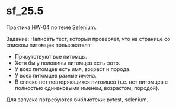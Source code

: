 # sf_25.5
Практика HW-04 по теме Selenium.

Задание:
Написать тест, который проверяет, что на странице со списком питомцев пользователя:
- Присутствуют все питомцы.
- Хотя бы у половины питомцев есть фото.
- У всех питомцев есть имя, возраст и порода.
- У всех питомцев разные имена.
- В списке нет повторяющихся питомцев (т.е. нет питомцев с полностью одинаковыми именем, возрастом, породой).

Для запуска потребуются библиотеки: pytest, selenium. 
